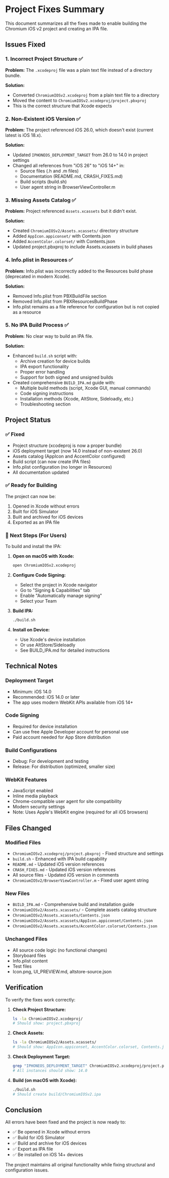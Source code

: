 # Project Fixes Summary

This document summarizes all the fixes made to enable building the Chromium iOS v2 project and creating an IPA file.

## Issues Fixed

### 1. Incorrect Project Structure ✅
**Problem:** The `.xcodeproj` file was a plain text file instead of a directory bundle.

**Solution:**
- Converted `ChromiumIOSv2.xcodeproj` from a plain text file to a directory
- Moved the content to `ChromiumIOSv2.xcodeproj/project.pbxproj`
- This is the correct structure that Xcode expects

### 2. Non-Existent iOS Version ✅
**Problem:** The project referenced iOS 26.0, which doesn't exist (current latest is iOS 18.x).

**Solution:**
- Updated `IPHONEOS_DEPLOYMENT_TARGET` from 26.0 to 14.0 in project settings
- Changed all references from "iOS 26" to "iOS 14+" in:
  - Source files (.h and .m files)
  - Documentation (README.md, CRASH_FIXES.md)
  - Build scripts (build.sh)
  - User agent string in BrowserViewController.m

### 3. Missing Assets Catalog ✅
**Problem:** Project referenced `Assets.xcassets` but it didn't exist.

**Solution:**
- Created `ChromiumIOSv2/Assets.xcassets/` directory structure
- Added `AppIcon.appiconset/` with Contents.json
- Added `AccentColor.colorset/` with Contents.json
- Updated project.pbxproj to include Assets.xcassets in build phases

### 4. Info.plist in Resources ✅
**Problem:** Info.plist was incorrectly added to the Resources build phase (deprecated in modern Xcode).

**Solution:**
- Removed Info.plist from PBXBuildFile section
- Removed Info.plist from PBXResourcesBuildPhase
- Info.plist remains as a file reference for configuration but is not copied as a resource

### 5. No IPA Build Process ✅
**Problem:** No clear way to build an IPA file.

**Solution:**
- Enhanced `build.sh` script with:
  - Archive creation for device builds
  - IPA export functionality
  - Proper error handling
  - Support for both signed and unsigned builds
- Created comprehensive `BUILD_IPA.md` guide with:
  - Multiple build methods (script, Xcode GUI, manual commands)
  - Code signing instructions
  - Installation methods (Xcode, AltStore, Sideloadly, etc.)
  - Troubleshooting section

## Project Status

### ✅ Fixed
- Project structure (xcodeproj is now a proper bundle)
- iOS deployment target (now 14.0 instead of non-existent 26.0)
- Assets catalog (AppIcon and AccentColor configured)
- Build script (can now create IPA files)
- Info.plist configuration (no longer in Resources)
- All documentation updated

### ✅ Ready for Building
The project can now be:
1. Opened in Xcode without errors
2. Built for iOS Simulator
3. Built and archived for iOS devices
4. Exported as an IPA file

### 📝 Next Steps (For Users)
To build and install the IPA:

1. **Open on macOS with Xcode:**
   ```bash
   open ChromiumIOSv2.xcodeproj
   ```

2. **Configure Code Signing:**
   - Select the project in Xcode navigator
   - Go to "Signing & Capabilities" tab
   - Enable "Automatically manage signing"
   - Select your Team

3. **Build IPA:**
   ```bash
   ./build.sh
   ```

4. **Install on Device:**
   - Use Xcode's device installation
   - Or use AltStore/Sideloadly
   - See BUILD_IPA.md for detailed instructions

## Technical Notes

### Deployment Target
- Minimum: iOS 14.0
- Recommended: iOS 14.0 or later
- The app uses modern WebKit APIs available from iOS 14+

### Code Signing
- Required for device installation
- Can use free Apple Developer account for personal use
- Paid account needed for App Store distribution

### Build Configurations
- Debug: For development and testing
- Release: For distribution (optimized, smaller size)

### WebKit Features
- JavaScript enabled
- Inline media playback
- Chrome-compatible user agent for site compatibility
- Modern security settings
- Note: Uses Apple's WebKit engine (required for all iOS browsers)

## Files Changed

### Modified Files
- `ChromiumIOSv2.xcodeproj/project.pbxproj` - Fixed structure and settings
- `build.sh` - Enhanced with IPA build capability
- `README.md` - Updated iOS version references
- `CRASH_FIXES.md` - Updated iOS version references
- All source files - Updated iOS version in comments
- `ChromiumIOSv2/BrowserViewController.m` - Fixed user agent string

### New Files
- `BUILD_IPA.md` - Comprehensive build and installation guide
- `ChromiumIOSv2/Assets.xcassets/` - Complete assets catalog structure
- `ChromiumIOSv2/Assets.xcassets/Contents.json`
- `ChromiumIOSv2/Assets.xcassets/AppIcon.appiconset/Contents.json`
- `ChromiumIOSv2/Assets.xcassets/AccentColor.colorset/Contents.json`

### Unchanged Files
- All source code logic (no functional changes)
- Storyboard files
- Info.plist content
- Test files
- Icon.png, UI_PREVIEW.md, altstore-source.json

## Verification

To verify the fixes work correctly:

1. **Check Project Structure:**
   ```bash
   ls -la ChromiumIOSv2.xcodeproj/
   # Should show: project.pbxproj
   ```

2. **Check Assets:**
   ```bash
   ls -la ChromiumIOSv2/Assets.xcassets/
   # Should show: AppIcon.appiconset, AccentColor.colorset, Contents.json
   ```

3. **Check Deployment Target:**
   ```bash
   grep "IPHONEOS_DEPLOYMENT_TARGET" ChromiumIOSv2.xcodeproj/project.pbxproj
   # All instances should show: 14.0
   ```

4. **Build (on macOS with Xcode):**
   ```bash
   ./build.sh
   # Should create build/ChromiumIOSv2.ipa
   ```

## Conclusion

All errors have been fixed and the project is now ready to:
- ✅ Be opened in Xcode without errors
- ✅ Build for iOS Simulator
- ✅ Build and archive for iOS devices
- ✅ Export as IPA file
- ✅ Be installed on iOS 14+ devices

The project maintains all original functionality while fixing structural and configuration issues.
